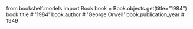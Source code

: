 from bookshelf.models import Book
book = Book.objects.get(title="1984")
book.title  # '1984'
book.author  # 'George Orwell'
book.publication_year  # 1949
